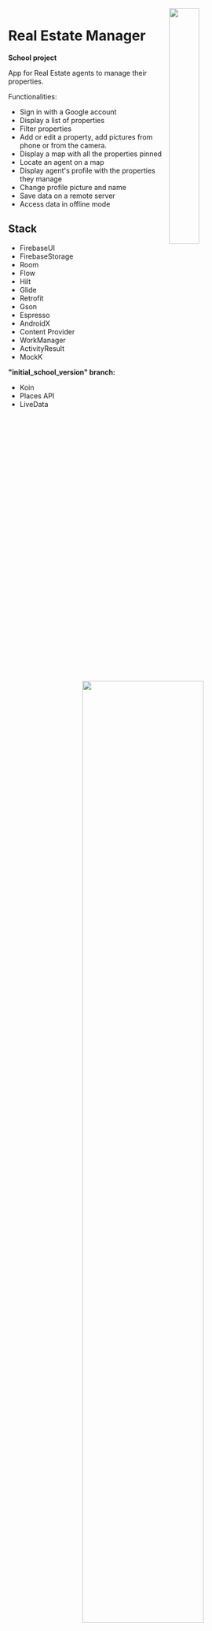 <img src="https://github.com/sophicapri/RealEstateManager/blob/master/screenshots/app_tour.gif" align="right" width="35%">

# Real Estate Manager

**School project**

App for Real Estate agents to manage their properties.

Functionalities:
- Sign in with a Google account
- Display a list of properties
- Filter properties
- Add or edit a property, add pictures from phone or from the camera.
- Display a map with all the properties pinned
- Locate an agent on a map
- Display agent's profile with the properties they manage
- Change profile picture and name
- Save data on a remote server
- Access data in offline mode

<img src="https://github.com/sophicapri/RealEstateManager/blob/master/screenshots/tablet.png" align="right" width="70%">

## Stack
- FirebaseUI
- FirebaseStorage
- Room
- Flow
- Hilt
- Glide
- Retrofit
- Gson
- Espresso
- AndroidX
- Content Provider
- WorkManager
- ActivityResult
- MockK

**"initial_school_version" branch:**
 - Koin
 - Places API
 - LiveData



